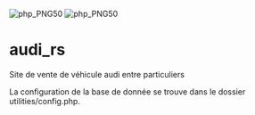 ![php_PNG50](https://user-images.githubusercontent.com/43074465/98482719-8d8ce700-2203-11eb-86ec-beb6c7402793.png)
![php_PNG50](https://user-images.githubusercontent.com/43074465/98482744-af866980-2203-11eb-95e6-a137a3d38c6a.png)


# audi_rs
Site de vente de véhicule audi entre particuliers

La configuration de la base de donnée se trouve dans le dossier utilities/config.php.
